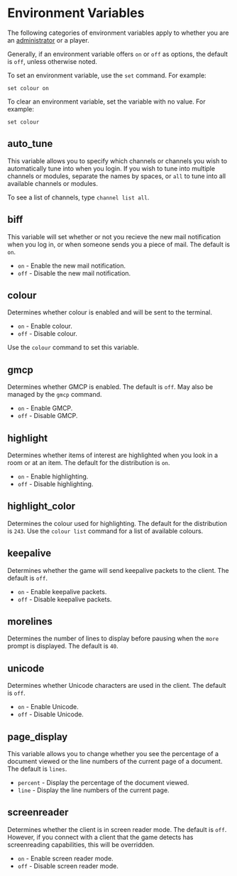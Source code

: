 # Environment Variables

The following categories of environment variables apply to whether you are
an [administrator](administrator-environment-variables) or a player.

Generally, if an environment variable offers `on` or `off` as options, the
default is `off`, unless otherwise noted.

To set an environment variable, use the `set` command. For example:

```
set colour on
```

To clear an environment variable, set the variable with no value. For example:

```
set colour
```

## auto_tune

This variable allows you to specify which channels or channels you wish to
automatically tune into when you login. If you wish to tune into multiple
channels or modules, separate the names by spaces, or `all` to tune into all
available channels or modules.

To see a list of channels, type `channel list all`.

## biff

This variable will set whether or not you recieve the new mail notification
when you log in, or when someone sends you a piece of mail. The default is
`on`.

* `on` - Enable the new mail notification.
* `off` - Disable the new mail notification.

## colour

Determines whether colour is enabled and will be sent to the terminal.

* `on` - Enable colour.
* `off` - Disable colour.

Use the `colour` command to set this variable.

## gmcp

Determines whether GMCP is enabled. The default is `off`. May also be managed
by the `gmcp` command.

* `on` - Enable GMCP.
* `off` - Disable GMCP.

## highlight

Determines whether items of interest are highlighted when you look in a room
or at an item. The default for the distribution is `on`.

* `on` - Enable highlighting.
* `off` - Disable highlighting.

## highlight_color

Determines the colour used for highlighting. The default for the distribution
is `243`. Use the `colour list` command for a list of available colours.

## keepalive

Determines whether the game will send keepalive packets to the client. The
default is `off`.

* `on` - Enable keepalive packets.
* `off` - Disable keepalive packets.

## morelines

Determines the number of lines to display before pausing when the `more`
prompt is displayed. The default is `40`.

## unicode

Determines whether Unicode characters are used in the client. The default is
`off`.

* `on` - Enable Unicode.
* `off` - Disable Unicode.

## page_display

This variable allows you to change whether you see the percentage of a document
viewed or the line numbers of the current page of a document. The default is
`lines`.

* `percent` - Display the percentage of the document viewed.
* `line` - Display the line numbers of the current page.

## screenreader

Determines whether the client is in screen reader mode. The default is `off`.
However, if you connect with a client that the game detects has screenreading
capabilities, this will be overridden.

* `on` - Enable screen reader mode.
* `off` - Disable screen reader mode.
